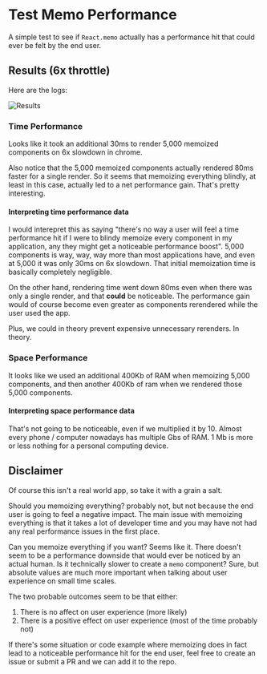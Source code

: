 # Test Memo Performance
A simple test to see if `React.memo` actually has a performance hit that could ever be felt by the end user.

## Results (6x throttle)
Here are the logs:

![Results](https://user-images.githubusercontent.com/12774588/187007235-b3d92fe2-f206-4322-99d3-d324db568e9d.png)

### Time Performance
Looks like it took an additional 30ms to render 5,000 memoized components on 6x slowdown in chrome. 

Also notice that the 5,000 memoized components actually rendered 80ms faster for a single render. So it seems that memoizing everything blindly, at least in this case, actually led to a net performance gain. That's pretty interesting. 

#### Interpreting time performance data
I would interepret this as saying "there's no way a user will feel a time performance hit if I were to blindy memoize every component in my application, any they might get a noticeable performance boost". 5,000 components is way, way, way more than most applications have, and even at 5,000 it was only 30ms on 6x slowdown. That initial memoization time is basically completely negligible.

On the other hand, rendering time went down 80ms even when there was only a single render, and that **could** be noticeable. The performance gain would of course become even greater as components rerendered while the user used the app.

Plus, we could in theory prevent expensive unnecessary rerenders. In theory.

### Space Performance
It looks like we used an additional 400Kb of RAM when memoizing 5,000 components, and then another 400Kb of ram when we rendered those 5,000 components. 

#### Interpreting space performance data
That's not going to be noticeable, even if we multiplied it by 10. Almost every phone / computer nowadays has multiple Gbs of RAM. 1 Mb is more or less nothing for a personal computing device.

## Disclaimer
Of course this isn't a real world app, so take it with a grain a salt.

Should you memoizing everything? probably not, but not because the end user is going to feel a negative impact. The main issue with memoizing everything is that it takes a lot of developer time and you may have not had any real performance issues in the first place.

Can you memoize everything if you want? Seems like it. There doesn't seem to be a performance downside that would ever be noticed by an actual human. Is it technically slower to create a `memo` component? Sure, but absolute values are much more important when talking about user experience on small time scales.

The two probable outcomes seem to be that either:

1. There is no affect on user experience (more likely)
2. There is a positive effect on user experience (most of the time probably not)

If there's some situation or code example where memoizing does in fact lead to a noticeable performance hit for the end user, feel free to create an issue or submit a PR and we can add it to the repo. 

